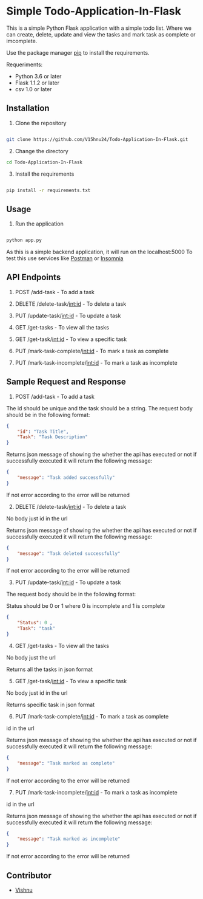 # Simple Todo-Application-In-Flask

This is a simple Python Flask application with a simple todo list. Where we can create, delete, update and view the tasks and mark task as complete or imcomplete.


Use the package manager [pip](https://pip.pypa.io/en/stable/) to install the requirements.

Requeriments:

- Python 3.6 or later
- Flask 1.1.2 or later
- csv 1.0 or later


## Installation

1. Clone the repository
```bash

git clone https://github.com/V15hnu24/Todo-Application-In-Flask.git

```

2. Change the directory

```bash
cd Todo-Application-In-Flask

```


3. Install the requirements

```bash

pip install -r requirements.txt

```


## Usage


1. Run the application

```bash

python app.py

```

As this is a simple backend application, it will run on the localhost:5000
To test this use services like [Postman](https://www.postman.com/) or [Insomnia](https://insomnia.rest/)


## API Endpoints

1. POST /add-task - To add a task 

2. DELETE /delete-task/<int:id> - To delete a task

3. PUT /update-task/<int:id> - To update a task

4. GET /get-tasks - To view all the tasks

5. GET /get-task/<int:id> - To view a specific task 

6. PUT /mark-task-complete/<int:id> - To mark a task as complete 

7. PUT /mark-task-incomplete/<int:id> - To mark a task as incomplete


## Sample Request and Response

1. POST /add-task - To add a task 

The id should be unique and the task should be a string. The request body should be in the following format:

```json
{
    "id": "Task Title",
    "Task": "Task Description"
}
```

Returns json message of showing the whether the api has executed or not if successfully executed it will return the following message:

```json
{
    "message": "Task added successfully"
}
```

If not error according to the error will be returned


2. DELETE /delete-task/<int:id> - To delete a task

No body just id in the url

Returns json message of showing the whether the api has executed or not if successfully executed it will return the following message:

```json
{
    "message": "Task deleted successfully"
}
```
If not error according to the error will be returned


3. PUT /update-task/<int:id> - To update a task

The request body should be in the following format:

Status should be 0 or 1 where 0 is incomplete and 1 is complete


```json
{
    "Status": 0 ,
    "Task": "task"
}
```

4. GET /get-tasks - To view all the tasks

No body just the url

Returns all the tasks in json format


5. GET /get-task/<int:id> - To view a specific task 

No body just id in the url

Returns specific task in json format


6. PUT /mark-task-complete/<int:id> - To mark a task as complete 

id in the url

Returns json message of showing the whether the api has executed or not if successfully executed it will return the following message:

```json
{
    "message": "Task marked as complete"
}
```

If not error according to the error will be returned


7. PUT /mark-task-incomplete/<int:id> - To mark a task as incomplete

id in the url

Returns json message of showing the whether the api has executed or not if successfully executed it will return the following message:

```json
{
    "message": "Task marked as incomplete"
}
```

If not error according to the error will be returned



## Contributor
- [Vishnu](https://github.com/V15hnu24)
